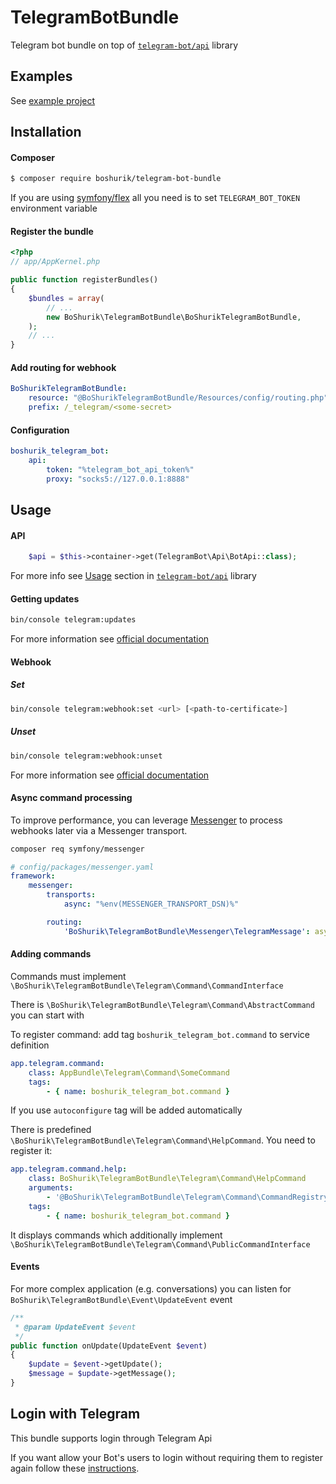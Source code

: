 # TelegramBotBundle

Telegram bot bundle on top of [`telegram-bot/api`][1] library

## Examples

See [example project][5]

## Installation

#### Composer

``` bash
$ composer require boshurik/telegram-bot-bundle
```

If you are using [symfony/flex][6] all you need is to set `TELEGRAM_BOT_TOKEN` environment variable

#### Register the bundle

``` php
<?php
// app/AppKernel.php

public function registerBundles()
{
    $bundles = array(
        // ...
        new BoShurik\TelegramBotBundle\BoShurikTelegramBotBundle,
    );
    // ...
}
```

#### Add routing for webhook

``` yaml
BoShurikTelegramBotBundle:
    resource: "@BoShurikTelegramBotBundle/Resources/config/routing.php"
    prefix: /_telegram/<some-secret>
```

#### Configuration

``` yaml
boshurik_telegram_bot:
    api:
        token: "%telegram_bot_api_token%"
        proxy: "socks5://127.0.0.1:8888"
```

## Usage

#### API

```php
    $api = $this->container->get(TelegramBot\Api\BotApi::class);
```

For more info see [Usage][2] section in [`telegram-bot/api`][1] library

#### Getting updates

``` bash
bin/console telegram:updates
```

For more information see [official documentation][3]

#### Webhook

##### Set

``` bash
bin/console telegram:webhook:set <url> [<path-to-certificate>]
```

##### Unset

``` bash
bin/console telegram:webhook:unset
```

For more information see [official documentation][4]

#### Async command processing

To improve performance, you can leverage [Messenger][7] to process webhooks later via a Messenger transport.

```bash
composer req symfony/messenger
```

```yaml
# config/packages/messenger.yaml
framework:
    messenger:
        transports:
            async: "%env(MESSENGER_TRANSPORT_DSN)%"

        routing:
            'BoShurik\TelegramBotBundle\Messenger\TelegramMessage': async
```

#### Adding commands

Commands must implement `\BoShurik\TelegramBotBundle\Telegram\Command\CommandInterface`

There is `\BoShurik\TelegramBotBundle\Telegram\Command\AbstractCommand` you can start with

To register command: add tag `boshurik_telegram_bot.command` to service definition
``` yaml
app.telegram.command:
    class: AppBundle\Telegram\Command\SomeCommand
    tags:
        - { name: boshurik_telegram_bot.command }
```

If you use `autoconfigure` tag will be added automatically

There is predefined `\BoShurik\TelegramBotBundle\Telegram\Command\HelpCommand`. You need to register it:
``` yaml
app.telegram.command.help:
    class: BoShurik\TelegramBotBundle\Telegram\Command\HelpCommand
    arguments:
        - '@BoShurik\TelegramBotBundle\Telegram\Command\CommandRegistry'
    tags:
        - { name: boshurik_telegram_bot.command }
```
It displays commands which additionally implement `\BoShurik\TelegramBotBundle\Telegram\Command\PublicCommandInterface`

#### Events

For more complex application (e.g. conversations) you can listen for `BoShurik\TelegramBotBundle\Event\UpdateEvent` event
``` php
/**
 * @param UpdateEvent $event
 */
public function onUpdate(UpdateEvent $event)
{
    $update = $event->getUpdate();
    $message = $update->getMessage();
}
```

## Login with Telegram

This bundle supports login through Telegram Api

If you want allow your Bot's users to login without requiring them to register again
follow these [instructions](LOGIN_WITH_TELEGRAM.md).

[1]: https://github.com/TelegramBot/Api
[2]: https://github.com/TelegramBot/Api#usage
[3]: https://core.telegram.org/bots/api#getupdates
[4]: https://core.telegram.org/bots/api#setwebhook
[5]: https://github.com/BoShurik/telegram-bot-example
[6]: https://flex.symfony.com
[7]: https://symfony.com/doc/current/messenger.html
